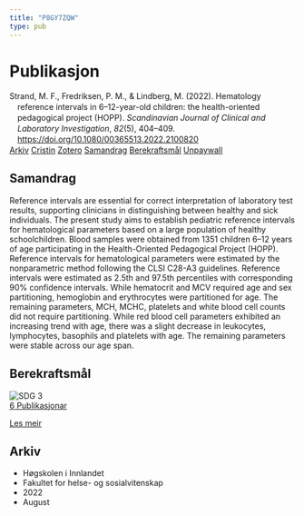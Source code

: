 ```yaml
---
title: "P8GY7ZQW"
type: pub
---
```

<h1>Publikasjon</h1>
<article id="csl-bib-container-P8GY7ZQW" class="csl-bib-container">
  <div class="csl-bib-body" style="line-height: 1.35; padding-left: 1em; text-indent:-1em;">
  <div class="csl-entry">Strand, M. F., Fredriksen, P. M., &amp; Lindberg, M. (2022). Hematology reference intervals in 6&#x2013;12-year-old children: the health-oriented pedagogical project (HOPP). <i>Scandinavian Journal of Clinical and Laboratory Investigation</i>, <i>82</i>(5), 404&#x2013;409. <a href="https://doi.org/10.1080/00365513.2022.2100820">https://doi.org/10.1080/00365513.2022.2100820</a></div>
</div>
  <div class="csl-bib-buttons">
    <a href="#taxonomy-article-P8GY7ZQW" class="csl-bib-button">Arkiv</a>
    <a href="https://app.cristin.no/results/show.jsf?id=2045037" alt="Cristin URL" class="csl-bib-button">Cristin</a>
    <a href="http://zotero.org/groups/5402882/items/P8GY7ZQW" alt="Zotero URL" class="csl-bib-button">Zotero</a>
    <a href="#abstract-article-P8GY7ZQW" class="csl-bib-button">Samandrag</a>
    <a href="#sdg-article-P8GY7ZQW" class="csl-bib-button">Berekraftsmål</a>
    <a href="https://doi.org/10.1080/00365513.2022.2100820" class="csl-bib-button">Unpaywall</a>
  </div>
  <div id="csl-bib-meta-container-P8GY7ZQW"></div>
</article>
<div id="csl-bib-meta-P8GY7ZQW" class="csl-bib-meta">
  <article id="abstract-article-P8GY7ZQW" class="abstract-article">
    <h1>Samandrag</h1>
    Reference intervals are essential for correct interpretation of laboratory test results, supporting clinicians in distinguishing between healthy and sick individuals. The present study aims to establish pediatric reference intervals for hematological parameters based on a large population of healthy schoolchildren. Blood samples were obtained from 1351 children 6–12 years of age participating in the Health-Oriented Pedagogical Project (HOPP). Reference intervals for hematological parameters were estimated by the nonparametric method following the CLSI C28-A3 guidelines. Reference intervals were estimated as 2.5th and 97.5th percentiles with corresponding 90% confidence intervals. While hematocrit and MCV required age and sex partitioning, hemoglobin and erythrocytes were partitioned for age. The remaining parameters, MCH, MCHC, platelets and white blood cell counts did not require partitioning. While red blood cell parameters exhibited an increasing trend with age, there was a slight decrease in leukocytes, lymphocytes, basophils and platelets with age. The remaining parameters were stable across our age span.
  </article>
  <article id="sdg-article-P8GY7ZQW" class="sdg-article">
    <h1>Berekraftsmål</h1>
    <div class="sdg-container"><div id="sdg3" class="sdg"> <img src="{{< params subfolder >}}images/sdg/sdg03_no.png" class="image" alt="SDG 3"> <div class="sdg-overlay"> <a href="{{< params subfolder >}}no/archive/?sdg=3#archive" class="sdg-publication-count"><span>6</span> Publikasjonar</a> <p><a href="NA" class="sdg-read-more">Les meir</a></p> </div> </div></div>
  </article>
  <article id="taxonomy-article-P8GY7ZQW" class="taxonomy-article">
    <h1>Arkiv</h1>
    <ul>
      <li>Høgskolen i Innlandet</li>
      <li>Fakultet for helse- og sosialvitenskap</li>
      <li>2022</li>
      <li>August</li>
    </ul>
  </article>
</div>
